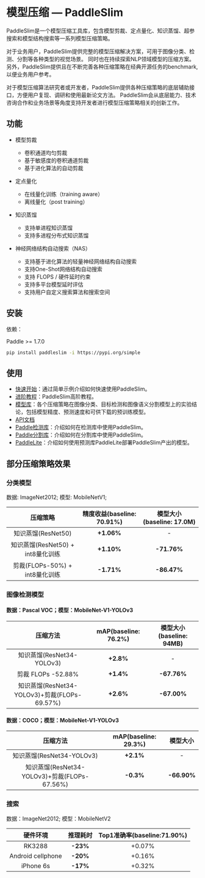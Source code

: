 # 模型压缩 — PaddleSlim

PaddleSlim是一个模型压缩工具库，包含模型剪裁、定点量化、知识蒸馏、超参搜索和模型结构搜索等一系列模型压缩策略。

对于业务用户，PaddleSlim提供完整的模型压缩解决方案，可用于图像分类、检测、分割等各种类型的视觉场景。
同时也在持续探索NLP领域模型的压缩方案。另外，PaddleSlim提供且在不断完善各种压缩策略在经典开源任务的benchmark,
以便业务用户参考。

对于模型压缩算法研究者或开发者，PaddleSlim提供各种压缩策略的底层辅助接口，方便用户复现、调研和使用最新论文方法。
PaddleSlim会从底层能力、技术咨询合作和业务场景等角度支持开发者进行模型压缩策略相关的创新工作。

## 功能

- 模型剪裁
  - 卷积通道均匀剪裁
  - 基于敏感度的卷积通道剪裁
  - 基于进化算法的自动剪裁

- 定点量化
  - 在线量化训练（training aware）
  - 离线量化（post training）

- 知识蒸馏
  - 支持单进程知识蒸馏
  - 支持多进程分布式知识蒸馏

- 神经网络结构自动搜索（NAS）
  - 支持基于进化算法的轻量神经网络结构自动搜索
  - 支持One-Shot网络结构自动搜索
  - 支持 FLOPS / 硬件延时约束
  - 支持多平台模型延时评估
  - 支持用户自定义搜索算法和搜索空间

## 安装

依赖：

Paddle >= 1.7.0

```bash
pip install paddleslim -i https://pypi.org/simple
```

## 使用

- [快速开始](https://paddleslim.readthedocs.io/zh_CN/develop/quick_start/index.html)：通过简单示例介绍如何快速使用PaddleSlim。
- [进阶教程](https://paddleslim.readthedocs.io/zh_CN/develop/tutorials/index.html)：PaddleSlim高阶教程。
- [模型库](https://paddleslim.readthedocs.io/zh_CN/develop/model_zoo.html)：各个压缩策略在图像分类、目标检测和图像语义分割模型上的实验结论，包括模型精度、预测速度和可供下载的预训练模型。
- [API文档](https://paddleslim.readthedocs.io/zh_CN/develop/api_cn/index.html)
- [Paddle检测库](https://github.com/PaddlePaddle/PaddleDetection/tree/master/slim)：介绍如何在检测库中使用PaddleSlim。
- [Paddle分割库](https://github.com/PaddlePaddle/PaddleSlim/tree/develop)：介绍如何在分割库中使用PaddleSlim。
- [PaddleLite](https://paddlepaddle.github.io/Paddle-Lite/)：介绍如何使用预测库PaddleLite部署PaddleSlim产出的模型。

## 部分压缩策略效果

### 分类模型

数据: ImageNet2012; 模型: MobileNetV1;

|压缩策略 |精度收益(baseline: 70.91%) |模型大小(baseline: 17.0M)|
|:---:|:---:|:---:|
| 知识蒸馏(ResNet50)| **+1.06%** |-|
| 知识蒸馏(ResNet50) + int8量化训练 |**+1.10%**| **-71.76%**|
| 剪裁(FLOPs-50%) + int8量化训练|**-1.71%**|**-86.47%**|


### 图像检测模型

#### 数据：Pascal VOC；模型：MobileNet-V1-YOLOv3

|        压缩方法           | mAP(baseline: 76.2%)         | 模型大小(baseline: 94MB)      |
| :---------------------:   | :------------: | :------------:|
| 知识蒸馏(ResNet34-YOLOv3) | **+2.8%**      |       -       |
| 剪裁 FLOPs -52.88%        | **+1.4%**      | **-67.76%**   |
|知识蒸馏(ResNet34-YOLOv3)+剪裁(FLOPs-69.57%)| **+2.6%**|**-67.00%**|


#### 数据：COCO；模型：MobileNet-V1-YOLOv3

|        压缩方法           | mAP(baseline: 29.3%) | 模型大小|
| :---------------------:   | :------------: | :------:|
| 知识蒸馏(ResNet34-YOLOv3) |  **+2.1%**     |-|
| 知识蒸馏(ResNet34-YOLOv3)+剪裁(FLOPs-67.56%) | **-0.3%** | **-66.90%**|

### 搜索

数据：ImageNet2012; 模型：MobileNetV2

|硬件环境           | 推理耗时 | Top1准确率(baseline:71.90%) |
|:---------------:|:---------:|:--------------------:|
| RK3288  | **-23%**    | +0.07%    |
| Android cellphone  | **-20%**    | +0.16% |
| iPhone 6s   | **-17%**    | +0.32%  |
